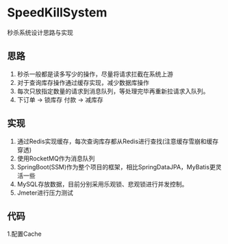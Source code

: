 # SpeedKillSystem
秒杀系统设计思路与实现
## 思路
1. 秒杀一般都是读多写少的操作，尽量将请求拦截在系统上游  
2. 对于查询库存操作通过缓存实现，减少数据库操作
3. 每次只放指定数量的请求到消息队列，等处理完毕再重新拉请求入队列。
4. 下订单 -> 锁库存 付款 -> 减库存
## 实现
1. 通过Redis实现缓存，每次查询库存都从Redis进行查找(注意缓存雪崩和缓存穿透)
2. 使用RocketMQ作为消息队列
3. SpringBoot(SSM)作为整个项目的框架，相比SpringDataJPA，MyBatis更灵活一些
4. MySQL存放数据，目前分别采用乐观锁、悲观锁进行并发控制。
5. Jmeter进行压力测试
## 代码
1.配置Cache